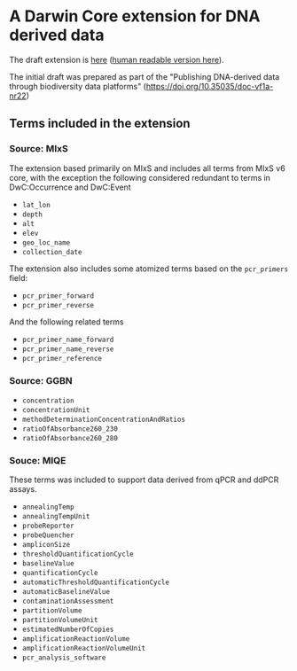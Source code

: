 # A Darwin Core extension for DNA derived data

The draft extension is [here](/gbwg/blob/main/dwc-mixs/dwc/extension/dna_derived_data.xml) ([human readable version here](https://thomasstjerne.github.io/gbwg/dwc-mixs/dwc/extension/dna_derived_data.xml)).

The initial draft was prepared as part of the "Publishing DNA-derived data through biodiversity data platforms" (https://doi.org/10.35035/doc-vf1a-nr22) 

## Terms included in the extension

### Source: MIxS

The extension based primarily on MIxS and includes all terms from MIxS v6 core, with the exception the following considered redundant to terms in DwC:Occurrence and DwC:Event

- `lat_lon` 
- `depth`
- `alt`
- `elev`
- `geo_loc_name`
- `collection_date`

The extension also includes some atomized terms based on the `pcr_primers` field:

- `pcr_primer_forward`
- `pcr_primer_reverse`

And the following related terms

- `pcr_primer_name_forward`
- `pcr_primer_name_reverse`
- `pcr_primer_reference`

### Source: GGBN

- `concentration`
- `concentrationUnit`
- `methodDeterminationConcentrationAndRatios`
- `ratioOfAbsorbance260_230`
- `ratioOfAbsorbance260_280`
  

### Souce: MIQE

These terms was included to support data derived from qPCR and ddPCR assays.

- `annealingTemp`
- `annealingTempUnit`
- `probeReporter`
- `probeQuencher`
- `ampliconSize`
- `thresholdQuantificationCycle`
- `baselineValue`
- `quantificationCycle`
- `automaticThresholdQuantificationCycle`
- `automaticBaselineValue`
- `contaminationAssessment`
- `partitionVolume`
- `partitionVolumeUnit`
- `estimatedNumberOfCopies`
- `amplificationReactionVolume`
- `amplificationReactionVolumeUnit`
- `pcr_analysis_software`